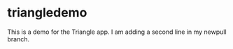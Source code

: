 triangledemo
============
This is a demo for the Triangle app.
I am adding a second line in my newpull branch.